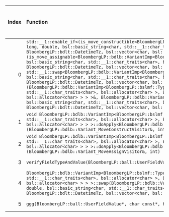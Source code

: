|   Index | Function                                                                                                                                                                                                                                                                                                                                                                                                                                                                                                                                                                                                                                                                                                                                                                                                                                                                                                                                                                                                                                                                                                                                                                                                                                                                                                                     |   Difference in number of lines |   Function size difference in bytes | Disassembly                                                             |   Number of lines in `assume` build |   Number of bytes in `assume` build |   Number of lines in `none` build |   Number of bytes in `none` build |
|--------:|:-----------------------------------------------------------------------------------------------------------------------------------------------------------------------------------------------------------------------------------------------------------------------------------------------------------------------------------------------------------------------------------------------------------------------------------------------------------------------------------------------------------------------------------------------------------------------------------------------------------------------------------------------------------------------------------------------------------------------------------------------------------------------------------------------------------------------------------------------------------------------------------------------------------------------------------------------------------------------------------------------------------------------------------------------------------------------------------------------------------------------------------------------------------------------------------------------------------------------------------------------------------------------------------------------------------------------------|--------------------------------:|------------------------------------:|:------------------------------------------------------------------------|------------------------------------:|------------------------------------:|----------------------------------:|----------------------------------:|
|       0 | `std::__1::enable_if<(is_move_constructible<BloombergLP::bdlb::VariantImp<BloombergLP::bslmf::TypeList<long long, double, bsl::basic_string<char, std::__1::char_traits<char>, bsl::allocator<char> >, BloombergLP::bdlt::DatetimeTz, bsl::vector<char, bsl::allocator<char> > > > >::value) && (is_move_assignable<BloombergLP::bdlb::VariantImp<BloombergLP::bslmf::TypeList<long long, double, bsl::basic_string<char, std::__1::char_traits<char>, bsl::allocator<char> >, BloombergLP::bdlt::DatetimeTz, bsl::vector<char, bsl::allocator<char> > > > >::value), void>::type std::__1::swap<BloombergLP::bdlb::VariantImp<BloombergLP::bslmf::TypeList<long long, double, bsl::basic_string<char, std::__1::char_traits<char>, bsl::allocator<char> >, BloombergLP::bdlt::DatetimeTz, bsl::vector<char, bsl::allocator<char> > > > >(BloombergLP::bdlb::VariantImp<BloombergLP::bslmf::TypeList<long long, double, bsl::basic_string<char, std::__1::char_traits<char>, bsl::allocator<char> >, BloombergLP::bdlt::DatetimeTz, bsl::vector<char, bsl::allocator<char> > > >&, BloombergLP::bdlb::VariantImp<BloombergLP::bslmf::TypeList<long long, double, bsl::basic_string<char, std::__1::char_traits<char>, bsl::allocator<char> >, BloombergLP::bdlt::DatetimeTz, bsl::vector<char, bsl::allocator<char> > > >&)` |                               9 |                                  32 | [Assumed](0.assume.s.txt), [Ignored](0.none.s.txt), [Diff](0.diff.html) |                                 320 |                             4326928 |                               288 |                           4337968 |
|       1 | `void BloombergLP::bdlb::VariantImp<BloombergLP::bslmf::TypeList<long long, double, bsl::basic_string<char, std::__1::char_traits<char>, bsl::allocator<char> >, BloombergLP::bdlt::DatetimeTz, bsl::vector<char, bsl::allocator<char> > > >::doApply<BloombergLP::bdlb::Variant_MoveConstructVisitor&>(BloombergLP::bdlb::Variant_MoveConstructVisitor&, int)`                                                                                                                                                                                                                                                                                                                                                                                                                                                                                                                                                                                                                                                                                                                                                                                                                                                                                                                                                              |                               3 |                                  16 | [Assumed](1.assume.s.txt), [Ignored](1.none.s.txt), [Diff](1.diff.html) |                                 464 |                             4327648 |                               448 |                           4338768 |
|       2 | `void BloombergLP::bdlb::VariantImp<BloombergLP::bslmf::TypeList<long long, double, bsl::basic_string<char, std::__1::char_traits<char>, bsl::allocator<char> >, BloombergLP::bdlt::DatetimeTz, bsl::vector<char, bsl::allocator<char> > > >::doApply<BloombergLP::bdlb::Variant_MoveAssignVisitor&>(BloombergLP::bdlb::Variant_MoveAssignVisitor&, int)`                                                                                                                                                                                                                                                                                                                                                                                                                                                                                                                                                                                                                                                                                                                                                                                                                                                                                                                                                                    |                               2 |                                   0 | [Assumed](2.assume.s.txt), [Ignored](2.none.s.txt), [Diff](2.diff.html) |                                 224 |                             4328112 |                               224 |                           4339216 |
|       3 | `verifyFieldTypeAndValue(BloombergLP::ball::UserFieldValue const&, char, char)`                                                                                                                                                                                                                                                                                                                                                                                                                                                                                                                                                                                                                                                                                                                                                                                                                                                                                                                                                                                                                                                                                                                                                                                                                                              |                              -2 |                                 -16 | [Assumed](3.assume.s.txt), [Ignored](3.none.s.txt), [Diff](3.diff.html) |                                1104 |                             4213120 |                              1120 |                           4213120 |
|       4 | `BloombergLP::bdlb::VariantImp<BloombergLP::bslmf::TypeList<long long, double, bsl::basic_string<char, std::__1::char_traits<char>, bsl::allocator<char> >, BloombergLP::bdlt::DatetimeTz, bsl::vector<char, bsl::allocator<char> > > >::swap(BloombergLP::bdlb::VariantImp<BloombergLP::bslmf::TypeList<long long, double, bsl::basic_string<char, std::__1::char_traits<char>, bsl::allocator<char> >, BloombergLP::bdlt::DatetimeTz, bsl::vector<char, bsl::allocator<char> > > >&)`                                                                                                                                                                                                                                                                                                                                                                                                                                                                                                                                                                                                                                                                                                                                                                                                                                      |                             -52 |                                -176 | [Assumed](4.assume.s.txt), [Ignored](4.none.s.txt), [Diff](4.diff.html) |                                 240 |                             4326688 |                               416 |                           4337552 |
|       5 | `ggg(BloombergLP::ball::UserFieldValue*, char const*, bool)`                                                                                                                                                                                                                                                                                                                                                                                                                                                                                                                                                                                                                                                                                                                                                                                                                                                                                                                                                                                                                                                                                                                                                                                                                                                                 |                             -91 |                                -400 | [Assumed](5.assume.s.txt), [Ignored](5.none.s.txt), [Diff](5.diff.html) |                                 928 |                             4214464 |                              1328 |                           4214480 |